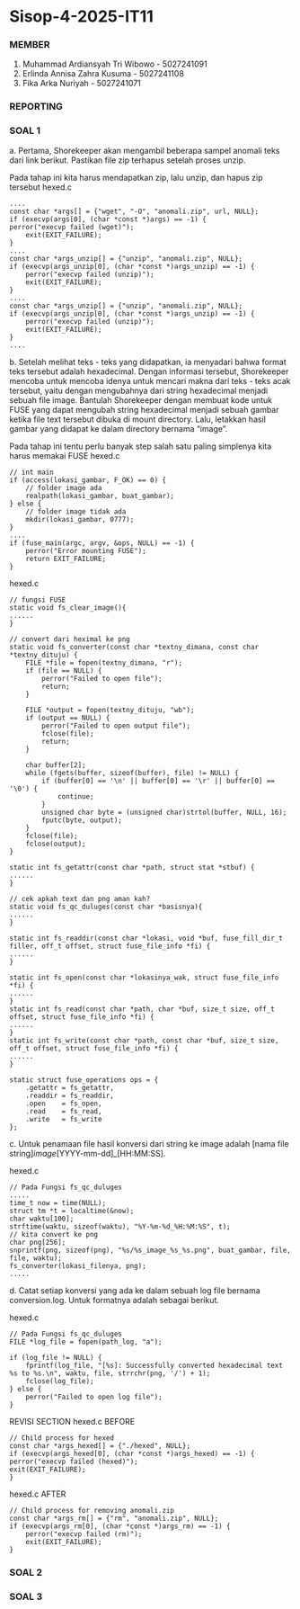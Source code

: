 # Sisop-4-2025-IT11

### MEMBER
1. Muhammad Ardiansyah Tri Wibowo - 5027241091
2. Erlinda Annisa Zahra Kusuma - 5027241108
3. Fika Arka Nuriyah - 5027241071


### REPORTING 

### SOAL 1
a. Pertama, Shorekeeper akan mengambil beberapa sampel anomali teks dari link berikut. Pastikan file zip terhapus setelah proses unzip.

Pada tahap ini kita harus mendapatkan zip, lalu unzip, dan hapus zip tersebut
hexed.c
```
....
const char *args[] = {"wget", "-O", "anomali.zip", url, NULL};
if (execvp(args[0], (char *const *)args) == -1) {
perror("execvp failed (wget)");
    exit(EXIT_FAILURE);
}
....
const char *args_unzip[] = {"unzip", "anomali.zip", NULL};
if (execvp(args_unzip[0], (char *const *)args_unzip) == -1) {
    perror("execvp failed (unzip)");
    exit(EXIT_FAILURE);
}
....
const char *args_unzip[] = {"unzip", "anomali.zip", NULL};
if (execvp(args_unzip[0], (char *const *)args_unzip) == -1) {
    perror("execvp failed (unzip)");
    exit(EXIT_FAILURE);
}
....
```

b. Setelah melihat teks - teks yang didapatkan, ia menyadari bahwa format teks tersebut adalah hexadecimal. Dengan informasi tersebut, Shorekeeper mencoba untuk mencoba idenya untuk mencari makna dari teks - teks acak tersebut, yaitu dengan mengubahnya dari string hexadecimal menjadi sebuah file image. Bantulah Shorekeeper dengan membuat kode untuk FUSE yang dapat mengubah string hexadecimal menjadi sebuah gambar ketika file text tersebut dibuka di mount directory. Lalu, letakkan hasil gambar yang didapat ke dalam directory bernama “image”.

Pada tahap ini tentu perlu banyak step salah satu paling simplenya kita harus memakai FUSE
hexed.c
```
// int main
if (access(lokasi_gambar, F_OK) == 0) {
    // folder image ada
    realpath(lokasi_gambar, buat_gambar);
} else {
    // folder image tidak ada
    mkdir(lokasi_gambar, 0777);
}
....
if (fuse_main(argc, argv, &ops, NULL) == -1) {
    perror("Error mounting FUSE");
    return EXIT_FAILURE;
}
```

hexed.c
```
// fungsi FUSE
static void fs_clear_image(){
......
} 

// convert dari heximal ke png
static void fs_converter(const char *textny_dimana, const char *textny_dituju) {
    FILE *file = fopen(textny_dimana, "r");
    if (file == NULL) {
        perror("Failed to open file");
        return;
    }

    FILE *output = fopen(textny_dituju, "wb");
    if (output == NULL) {
        perror("Failed to open output file");
        fclose(file);
        return;
    }

    char buffer[2];
    while (fgets(buffer, sizeof(buffer), file) != NULL) {
        if (buffer[0] == '\n' || buffer[0] == '\r' || buffer[0] == '\0') { 
            continue; 
        }
        unsigned char byte = (unsigned char)strtol(buffer, NULL, 16);
        fputc(byte, output);
    }
    fclose(file);
    fclose(output);
}

static int fs_getattr(const char *path, struct stat *stbuf) {
......
}

// cek apkah text dan png aman kah?
static void fs_qc_duluges(const char *basisnya){
......
}

static int fs_readdir(const char *lokasi, void *buf, fuse_fill_dir_t filler, off_t offset, struct fuse_file_info *fi) {
......
}

static int fs_open(const char *lokasinya_wak, struct fuse_file_info *fi) {
......
}
static int fs_read(const char *path, char *buf, size_t size, off_t offset, struct fuse_file_info *fi) {
......
}
static int fs_write(const char *path, const char *buf, size_t size, off_t offset, struct fuse_file_info *fi) {
......
}

static struct fuse_operations ops = {
    .getattr = fs_getattr,
    .readdir = fs_readdir,
    .open    = fs_open,
    .read    = fs_read,
    .write   = fs_write
};

```

c. Untuk penamaan file hasil konversi dari string ke image adalah [nama file string]_image_[YYYY-mm-dd]_[HH:MM:SS].

hexed.c
```
// Pada Fungsi fs_qc_duluges
.....
time_t now = time(NULL);
struct tm *t = localtime(&now);
char waktu[100];
strftime(waktu, sizeof(waktu), "%Y-%m-%d_%H:%M:%S", t);
// kita convert ke png
char png[256];
snprintf(png, sizeof(png), "%s/%s_image_%s_%s.png", buat_gambar, file, file, waktu);
fs_converter(lokasi_filenya, png);
.....
```

d. Catat setiap konversi yang ada ke dalam sebuah log file bernama conversion.log. Untuk formatnya adalah sebagai berikut.

hexed.c
```
// Pada Fungsi fs_qc_duluges
FILE *log_file = fopen(path_log, "a");

if (log_file != NULL) {
    fprintf(log_file, "[%s]: Successfully converted hexadecimal text %s to %s.\n", waktu, file, strrchr(png, '/') + 1);
    fclose(log_file);
} else {
    perror("Failed to open log file");
}
```

REVISI SECTION
hexed.c BEFORE
```
// Child process for hexed
const char *args_hexed[] = {"./hexed", NULL};
if (execvp(args_hexed[0], (char *const *)args_hexed) == -1) {
perror("execvp failed (hexed)");
exit(EXIT_FAILURE);
}
```

hexed.c AFTER
```
// Child process for removing anomali.zip
const char *args_rm[] = {"rm", "anomali.zip", NULL};
if (execvp(args_rm[0], (char *const *)args_rm) == -1) {
    perror("execvp failed (rm)");
    exit(EXIT_FAILURE);
}
```
### SOAL 2
### SOAL 3
